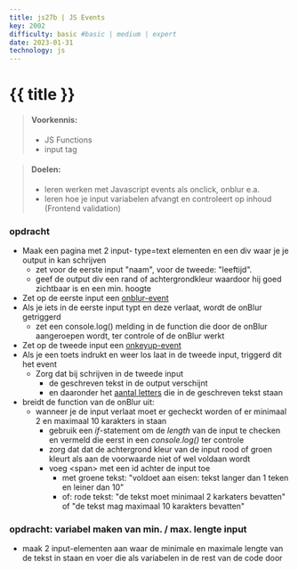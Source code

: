 ```yaml
---
title: js27b | JS Events
key: 2002
difficulty: basic #basic | medium | expert
date: 2023-01-31
technology: js
---
```


# {{ title }}

> #### Voorkennis:  
> * JS Functions 
> * input tag


> #### Doelen:  
> * leren werken met Javascript events als onclick, onblur e.a.
> * leren hoe je input variabelen afvangt en controleert op inhoud (Frontend validation)

### opdracht
* Maak een pagina met 2 input- type=text elementen en een div waar je je output in kan schrijven
    * zet voor de eerste input "naam", voor de tweede: "leeftijd". 
    * geef de output div een rand of achtergrondkleur waardoor hij goed zichtbaar is en een min. hoogte
* Zet op de eerste input een [onblur-event](https://www.w3schools.com/jsref/event_onblur.asp)
* Als je iets in de eerste input typt en deze verlaat, wordt de onBlur getriggerd
    * zet een console.log() melding in de function die door de onBlur aangeroepen wordt, ter controle of de onBlur werkt
* Zet op de tweede input een [onkeyup-event](https://www.w3schools.com/jsref/event_onkeyup.asp)
* Als je een toets indrukt en weer los laat in de tweede input, triggerd dit het event 
    * Zorg dat bij schrijven in de tweede input
        * de geschreven tekst in de output verschijnt
        * en daaronder het [aantal letters](https://www.w3schools.com/jsref/jsref_length_string.asp) die in de geschreven tekst staan
* breidt de function van de onBlur uit:
    * wanneer je de input verlaat moet er gecheckt worden of er minimaal 2 en maximaal 10 karakters in staan
        * gebruik een <i>if</i>-statement om de <i>length</i> van de input te checken en vermeld die eerst in een <i>console.log()</i> ter controle
        * zorg dat dat de achtergrond kleur van de input rood of groen kleurt als aan de voorwaarde niet of wel voldaan wordt
        * voeg &lt;span&gt; met een id achter de input toe 
            * met groene tekst: "voldoet aan eisen: tekst langer dan 1 teken en leiner dan 10"
            * of: rode tekst: "de tekst moet minimaal 2 karkaters bevatten" of "de tekst mag maximaal 10 karakters bevatten" 

### opdracht: variabel maken van min. / max. lengte input
* maak 2 input-elementen aan waar de minimale en maximale lengte van de tekst in staan en voer die als variabelen in de rest van de code door


